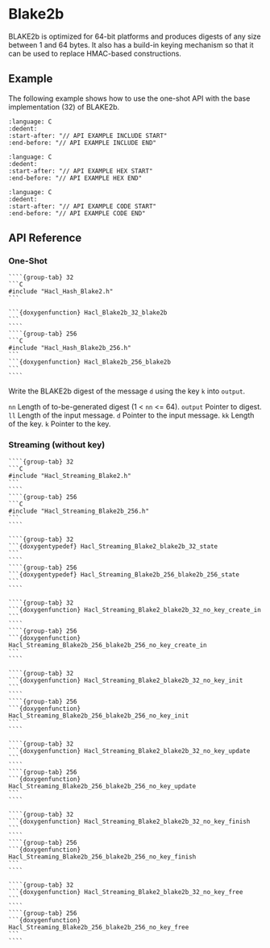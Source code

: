 # Blake2b

BLAKE2b is optimized for 64-bit platforms and produces digests of any size between 1 and 64 bytes.
It also has a build-in keying mechanism so that it can be used to replace HMAC-based constructions.

## Example

The following example shows how to use the one-shot API with the base implementation (32) of BLAKE2b.

```{literalinclude} ../../../../../tests/blake2b.cc
:language: C
:dedent:
:start-after: "// API EXAMPLE INCLUDE START"
:end-before: "// API EXAMPLE INCLUDE END"
```

```{literalinclude} ../../../../../tests/blake2b.cc
:language: C
:dedent:
:start-after: "// API EXAMPLE HEX START"
:end-before: "// API EXAMPLE HEX END"
```

```{literalinclude} ../../../../../tests/blake2b.cc
:language: C
:dedent:
:start-after: "// API EXAMPLE CODE START"
:end-before: "// API EXAMPLE CODE END"
```

## API Reference

### One-Shot

`````{tabs}
````{group-tab} 32
```C
#include "Hacl_Hash_Blake2.h"
```

```{doxygenfunction} Hacl_Blake2b_32_blake2b
```
````
````{group-tab} 256
```C
#include "Hacl_Hash_Blake2b_256.h"
```
```{doxygenfunction} Hacl_Blake2b_256_blake2b
```
````
`````

Write the BLAKE2b digest of the message `d` using the key `k` into `output`.

  `nn` Length of to-be-generated digest (1 < `nn` <= 64).
  `output` Pointer to digest.
  `ll` Length of the input message.
  `d` Pointer to the input message.
  `kk` Length of the key.
  `k` Pointer to the key.

### Streaming (without key)


`````{tabs}
````{group-tab} 32
```C
#include "Hacl_Streaming_Blake2.h"
```
````
````{group-tab} 256
```C
#include "Hacl_Streaming_Blake2b_256.h"
```
````
`````

`````{tabs}
````{group-tab} 32
```{doxygentypedef} Hacl_Streaming_Blake2_blake2b_32_state
```
````
````{group-tab} 256
```{doxygentypedef} Hacl_Streaming_Blake2b_256_blake2b_256_state
```
````
`````

`````{tabs}
````{group-tab} 32
```{doxygenfunction} Hacl_Streaming_Blake2_blake2b_32_no_key_create_in
```
````
````{group-tab} 256
```{doxygenfunction} Hacl_Streaming_Blake2b_256_blake2b_256_no_key_create_in
```
````
`````

`````{tabs}
````{group-tab} 32
```{doxygenfunction} Hacl_Streaming_Blake2_blake2b_32_no_key_init
```
````
````{group-tab} 256
```{doxygenfunction} Hacl_Streaming_Blake2b_256_blake2b_256_no_key_init
```
````
`````

`````{tabs}
````{group-tab} 32
```{doxygenfunction} Hacl_Streaming_Blake2_blake2b_32_no_key_update
```
````
````{group-tab} 256
```{doxygenfunction} Hacl_Streaming_Blake2b_256_blake2b_256_no_key_update
```
````
`````

`````{tabs}
````{group-tab} 32
```{doxygenfunction} Hacl_Streaming_Blake2_blake2b_32_no_key_finish
```
````
````{group-tab} 256
```{doxygenfunction} Hacl_Streaming_Blake2b_256_blake2b_256_no_key_finish
```
````
`````

`````{tabs}
````{group-tab} 32
```{doxygenfunction} Hacl_Streaming_Blake2_blake2b_32_no_key_free
```
````
````{group-tab} 256
```{doxygenfunction} Hacl_Streaming_Blake2b_256_blake2b_256_no_key_free
```
````
`````

